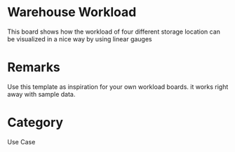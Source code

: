 # Warehouse Workload
This board shows how the workload of four different storage location can be visualized in a nice way by using linear gauges  

# Remarks
Use this template as inspiration for your own workload boards. it works right away with sample data.

# Category
Use Case